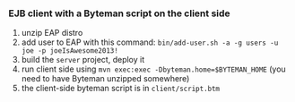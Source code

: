 ### EJB client with a Byteman script on the client side

1. unzip EAP distro
2. add user to EAP with this command: `bin/add-user.sh -a -g users -u joe -p joeIsAwesome2013!`
3. build the `server` project, deploy it
4. run client side using `mvn exec:exec -Dbyteman.home=$BYTEMAN_HOME` (you need to have Byteman unzipped somewhere)
5. the client-side byteman script is in `client/script.btm`
